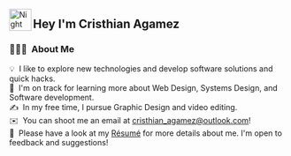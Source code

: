 

<img alt="Night Coding" src="./assets/Hand%20Wave.gif" width='40' align="left"/><h2>Hey I'm Cristhian Agamez</h2>
### 👨🏻‍💻 &nbsp;About Me

💡 &nbsp;I like to explore new technologies and develop software solutions and quick hacks.\
🌱 &nbsp;I'm on track for learning more about Web Design, Systems Design, and Software development.\
✍️ &nbsp;In my free time, I pursue Graphic Design and video editing.\
✉️ &nbsp;You can shoot me an email at cristhian_agamez@outlook.com! \
📄 &nbsp;Please have a look at my [Résumé](www.linkedin.com/in/cristhian-agamez-1638b52ab) for more details about me. I'm open to feedback and suggestions!

